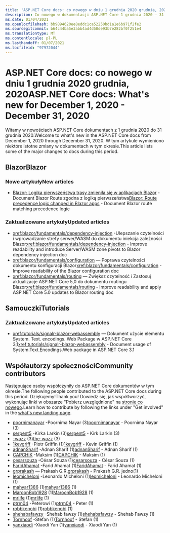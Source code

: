 ```yaml
---
title: 'ASP.NET Core docs: co nowego w dniu 1 grudnia 2020 grudnia, 2020'
description: Co nowego w dokumentacji ASP.NET Core 1 grudnia 2020 – 31 grudnia 2020.
ms.date: 01/04/2021
ms.openlocfilehash: bb9894620ee8eddc1ca52250bd1a1e6b971f2fe2
ms.sourcegitcommit: b64c44ba5e3abb4ad4d50de93b7e282bf0f251e4
ms.translationtype: MT
ms.contentlocale: pl-PL
ms.lasthandoff: 01/07/2021
ms.locfileid: "97972044"
---
```

# <a name="aspnet-core-docs-whats-new-for-december-1-2020---december-31-2020"></a><span data-ttu-id="34ae3-103">ASP.NET Core docs: co nowego w dniu 1 grudnia 2020 grudnia, 2020</span><span class="sxs-lookup"><span data-stu-id="34ae3-103">ASP.NET Core docs: What's new for December 1, 2020 - December 31, 2020</span></span>

<span data-ttu-id="34ae3-104">Witamy w nowościach ASP.NET Core dokumentach z 1 grudnia 2020 do 31 grudnia 2020.</span><span class="sxs-lookup"><span data-stu-id="34ae3-104">Welcome to what's new in the ASP.NET Core docs from December 1, 2020 through December 31, 2020.</span></span> <span data-ttu-id="34ae3-105">W tym artykule wymieniono niektóre istotne zmiany w dokumentach w tym okresie.</span><span class="sxs-lookup"><span data-stu-id="34ae3-105">This article lists some of the major changes to docs during this period.</span></span>

## <a name="blazor"></a><span data-ttu-id="34ae3-106">Blazor</span><span class="sxs-lookup"><span data-stu-id="34ae3-106">Blazor</span></span>

### <a name="new-articles"></a><span data-ttu-id="34ae3-107">Nowe artykuły</span><span class="sxs-lookup"><span data-stu-id="34ae3-107">New articles</span></span>

- <span data-ttu-id="34ae3-108">[Blazor: Logika pierwszeństwa trasy zmieniła się w aplikacjach Blazor](/dotnet/core/compatibility/aspnet-core/5.0/blazor-routing-logic-changed) -Document Blazor Route zgodna z logiką pierwszeństwa</span><span class="sxs-lookup"><span data-stu-id="34ae3-108">[Blazor: Route precedence logic changed in Blazor apps](/dotnet/core/compatibility/aspnet-core/5.0/blazor-routing-logic-changed) - Document Blazor route matching precedence logic</span></span>

### <a name="updated-articles"></a><span data-ttu-id="34ae3-109">Zaktualizowane artykuły</span><span class="sxs-lookup"><span data-stu-id="34ae3-109">Updated articles</span></span>

- <span data-ttu-id="34ae3-110"><xref:blazor/fundamentals/dependency-injection> -Ulepszanie czytelności i wprowadzanie strefy serwer/WASM do dokumentu iniekcja zależności Blazor</span><span class="sxs-lookup"><span data-stu-id="34ae3-110"><xref:blazor/fundamentals/dependency-injection> - Improve readability and introduce Server/WASM zone pivots to Blazor dependency injection doc</span></span>
- <span data-ttu-id="34ae3-111"><xref:blazor/fundamentals/configuration> — Poprawa czytelności dokumentu konfiguracji Blazor</span><span class="sxs-lookup"><span data-stu-id="34ae3-111"><xref:blazor/fundamentals/configuration> - Improve readability of the Blazor configuration doc</span></span>
- <span data-ttu-id="34ae3-112"><xref:blazor/fundamentals/routing> — Zwiększ czytelność i Zastosuj aktualizacje ASP.NET Core 5,0 do dokumentu routingu Blazor</span><span class="sxs-lookup"><span data-stu-id="34ae3-112"><xref:blazor/fundamentals/routing> - Improve readability and apply ASP.NET Core 5.0 updates to Blazor routing doc</span></span>

## <a name="tutorials"></a><span data-ttu-id="34ae3-113">Samouczki</span><span class="sxs-lookup"><span data-stu-id="34ae3-113">Tutorials</span></span>

### <a name="updated-articles"></a><span data-ttu-id="34ae3-114">Zaktualizowane artykuły</span><span class="sxs-lookup"><span data-stu-id="34ae3-114">Updated articles</span></span>

- <span data-ttu-id="34ae3-115"><xref:tutorials/signalr-blazor-webassembly> — Dokument użycie elementu System. Text. encodings. Web Package w ASP.NET Core 3,1</span><span class="sxs-lookup"><span data-stu-id="34ae3-115"><xref:tutorials/signalr-blazor-webassembly> - Document usage of System.Text.Encodings.Web package in ASP.NET Core 3.1</span></span>

## <a name="community-contributors"></a><span data-ttu-id="34ae3-116">Współautorzy społeczności</span><span class="sxs-lookup"><span data-stu-id="34ae3-116">Community contributors</span></span>

<span data-ttu-id="34ae3-117">Następujące osoby współczyniły do ASP.NET Core dokumentów w tym okresie.</span><span class="sxs-lookup"><span data-stu-id="34ae3-117">The following people contributed to the ASP.NET Core docs during this period.</span></span> <span data-ttu-id="34ae3-118">Dziękujemy!</span><span class="sxs-lookup"><span data-stu-id="34ae3-118">Thank you!</span></span> <span data-ttu-id="34ae3-119">Dowiedz się, jak współtworzyć, wykonując linki w obszarze "Pobierz uwzględnione" na [stronie co nowego](index.yml).</span><span class="sxs-lookup"><span data-stu-id="34ae3-119">Learn how to contribute by following the links under "Get involved" in the [what's new landing page](index.yml).</span></span>

- <span data-ttu-id="34ae3-120">[poornimanayar](https://github.com/poornimanayar) -Poornima Nayar (3)</span><span class="sxs-lookup"><span data-stu-id="34ae3-120">[poornimanayar](https://github.com/poornimanayar) - Poornima Nayar (3)</span></span>
- <span data-ttu-id="34ae3-121">[serpent5](https://github.com/serpent5) -Kirka Larkin (3)</span><span class="sxs-lookup"><span data-stu-id="34ae3-121">[serpent5](https://github.com/serpent5) - Kirk Larkin (3)</span></span>
- <span data-ttu-id="34ae3-122">[-wazz](https://github.com/the-wazz) (3)</span><span class="sxs-lookup"><span data-stu-id="34ae3-122">[the-wazz](https://github.com/the-wazz) (3)</span></span>
- <span data-ttu-id="34ae3-123">[1kevgriff](https://github.com/1kevgriff) -Piotr Griffin (1)</span><span class="sxs-lookup"><span data-stu-id="34ae3-123">[1kevgriff](https://github.com/1kevgriff) - Kevin Griffin (1)</span></span>
- <span data-ttu-id="34ae3-124">[adnanSharif](https://github.com/adnanSharif) -Adnan Sharif (1)</span><span class="sxs-lookup"><span data-stu-id="34ae3-124">[adnanSharif](https://github.com/adnanSharif) - Adnan Sharif (1)</span></span>
- <span data-ttu-id="34ae3-125">[CAPCHIK](https://github.com/CAPCHIK) -Maksim (1)</span><span class="sxs-lookup"><span data-stu-id="34ae3-125">[CAPCHIK](https://github.com/CAPCHIK) - Maksim (1)</span></span>
- <span data-ttu-id="34ae3-126">[cesarsouza](https://github.com/cesarsouza) -César Souza (1)</span><span class="sxs-lookup"><span data-stu-id="34ae3-126">[cesarsouza](https://github.com/cesarsouza) - César Souza (1)</span></span>
- <span data-ttu-id="34ae3-127">[FaridAhamat](https://github.com/FaridAhamat) -Farid Ahamat (1)</span><span class="sxs-lookup"><span data-stu-id="34ae3-127">[FaridAhamat](https://github.com/FaridAhamat) - Farid Ahamat (1)</span></span>
- <span data-ttu-id="34ae3-128">[grprakash](https://github.com/grprakash) — Prakash G.R.</span><span class="sxs-lookup"><span data-stu-id="34ae3-128">[grprakash](https://github.com/grprakash) - Prakash G.R.</span></span> <span data-ttu-id="34ae3-129">jedno</span><span class="sxs-lookup"><span data-stu-id="34ae3-129">(1)</span></span>
- <span data-ttu-id="34ae3-130">[leomicheloni](https://github.com/leomicheloni) -Leonardo Micheloni (1)</span><span class="sxs-lookup"><span data-stu-id="34ae3-130">[leomicheloni](https://github.com/leomicheloni) - Leonardo Micheloni (1)</span></span>
- <span data-ttu-id="34ae3-131">[mahyar1386](https://github.com/mahyar1386) (1)</span><span class="sxs-lookup"><span data-stu-id="34ae3-131">[mahyar1386](https://github.com/mahyar1386) (1)</span></span>
- <span data-ttu-id="34ae3-132">[MaroonBob1928](https://github.com/MaroonBob1928) (1)</span><span class="sxs-lookup"><span data-stu-id="34ae3-132">[MaroonBob1928](https://github.com/MaroonBob1928) (1)</span></span>
- <span data-ttu-id="34ae3-133">[mrlife](https://github.com/mrlife) (1)</span><span class="sxs-lookup"><span data-stu-id="34ae3-133">[mrlife](https://github.com/mrlife) (1)</span></span>
- <span data-ttu-id="34ae3-134">[ptrm04](https://github.com/ptrm04) -Peterowi (1)</span><span class="sxs-lookup"><span data-stu-id="34ae3-134">[ptrm04](https://github.com/ptrm04) - Peter (1)</span></span>
- <span data-ttu-id="34ae3-135">[robbkenobi](https://github.com/robbkenobi) (1)</span><span class="sxs-lookup"><span data-stu-id="34ae3-135">[robbkenobi](https://github.com/robbkenobi) (1)</span></span>
- <span data-ttu-id="34ae3-136">[shehabafawzy](https://github.com/shehabafawzy) -Shehab fawzy (1)</span><span class="sxs-lookup"><span data-stu-id="34ae3-136">[shehabafawzy](https://github.com/shehabafawzy) - Shehab Fawzy (1)</span></span>
- <span data-ttu-id="34ae3-137">[Tornhoof](https://github.com/Tornhoof) -Stefan (1)</span><span class="sxs-lookup"><span data-stu-id="34ae3-137">[Tornhoof](https://github.com/Tornhoof) - Stefan (1)</span></span>
- <span data-ttu-id="34ae3-138">[yanxiaodi](https://github.com/yanxiaodi) -Xiaodi Yan (1)</span><span class="sxs-lookup"><span data-stu-id="34ae3-138">[yanxiaodi](https://github.com/yanxiaodi) - Xiaodi Yan (1)</span></span>
